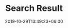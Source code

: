 ---
title: "Search Result"
date: 2019-10-29T13:49:23+06:00
draft: false

# meta description
description: "search"

# type
type : "search"
---